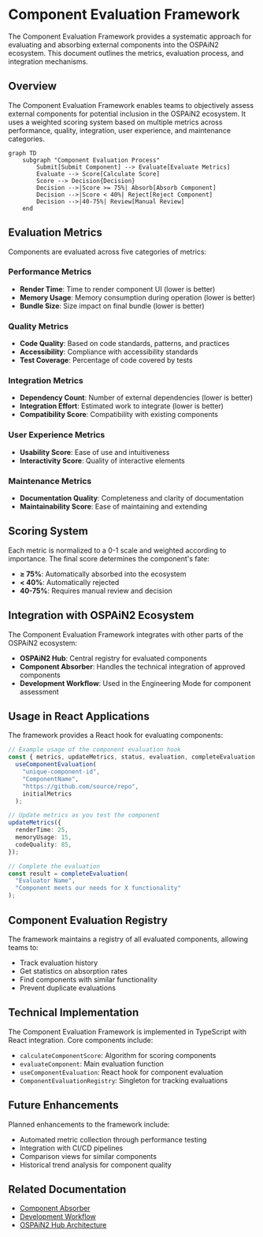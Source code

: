 # Component Evaluation Framework

The Component Evaluation Framework provides a systematic approach for evaluating and absorbing external components into the OSPAiN2 ecosystem. This document outlines the metrics, evaluation process, and integration mechanisms.

## Overview

The Component Evaluation Framework enables teams to objectively assess external components for potential inclusion in the OSPAiN2 ecosystem. It uses a weighted scoring system based on multiple metrics across performance, quality, integration, user experience, and maintenance categories.

```mermaid
graph TD
    subgraph "Component Evaluation Process"
        Submit[Submit Component] --> Evaluate[Evaluate Metrics]
        Evaluate --> Score[Calculate Score]
        Score --> Decision{Decision}
        Decision -->|Score >= 75%| Absorb[Absorb Component]
        Decision -->|Score < 40%| Reject[Reject Component]
        Decision -->|40-75%| Review[Manual Review]
    end
```

## Evaluation Metrics

Components are evaluated across five categories of metrics:

### Performance Metrics

- **Render Time**: Time to render component UI (lower is better)
- **Memory Usage**: Memory consumption during operation (lower is better)
- **Bundle Size**: Size impact on final bundle (lower is better)

### Quality Metrics

- **Code Quality**: Based on code standards, patterns, and practices
- **Accessibility**: Compliance with accessibility standards
- **Test Coverage**: Percentage of code covered by tests

### Integration Metrics

- **Dependency Count**: Number of external dependencies (lower is better)
- **Integration Effort**: Estimated work to integrate (lower is better)
- **Compatibility Score**: Compatibility with existing components

### User Experience Metrics

- **Usability Score**: Ease of use and intuitiveness
- **Interactivity Score**: Quality of interactive elements

### Maintenance Metrics

- **Documentation Quality**: Completeness and clarity of documentation
- **Maintainability Score**: Ease of maintaining and extending

## Scoring System

Each metric is normalized to a 0-1 scale and weighted according to importance. The final score determines the component's fate:

- **≥ 75%**: Automatically absorbed into the ecosystem
- **< 40%**: Automatically rejected
- **40-75%**: Requires manual review and decision

## Integration with OSPAiN2 Ecosystem

The Component Evaluation Framework integrates with other parts of the OSPAiN2 ecosystem:

- **OSPAiN2 Hub**: Central registry for evaluated components
- **Component Absorber**: Handles the technical integration of approved components
- **Development Workflow**: Used in the Engineering Mode for component assessment

## Usage in React Applications

The framework provides a React hook for evaluating components:

```typescript
// Example usage of the component evaluation hook
const { metrics, updateMetrics, status, evaluation, completeEvaluation } =
  useComponentEvaluation(
    "unique-component-id",
    "ComponentName",
    "https://github.com/source/repo",
    initialMetrics
  );

// Update metrics as you test the component
updateMetrics({
  renderTime: 25,
  memoryUsage: 15,
  codeQuality: 85,
});

// Complete the evaluation
const result = completeEvaluation(
  "Evaluator Name",
  "Component meets our needs for X functionality"
);
```

## Component Evaluation Registry

The framework maintains a registry of all evaluated components, allowing teams to:

- Track evaluation history
- Get statistics on absorption rates
- Find components with similar functionality
- Prevent duplicate evaluations

## Technical Implementation

The Component Evaluation Framework is implemented in TypeScript with React integration. Core components include:

- `calculateComponentScore`: Algorithm for scoring components
- `evaluateComponent`: Main evaluation function
- `useComponentEvaluation`: React hook for component evaluation
- `ComponentEvaluationRegistry`: Singleton for tracking evaluations

## Future Enhancements

Planned enhancements to the framework include:

- Automated metric collection through performance testing
- Integration with CI/CD pipelines
- Comparison views for similar components
- Historical trend analysis for component quality

## Related Documentation

- [Component Absorber](./component_absorber.md)
- [Development Workflow](./development_workflow.md)
- [OSPAiN2 Hub Architecture](./ospain2_hub_architecture.md)

